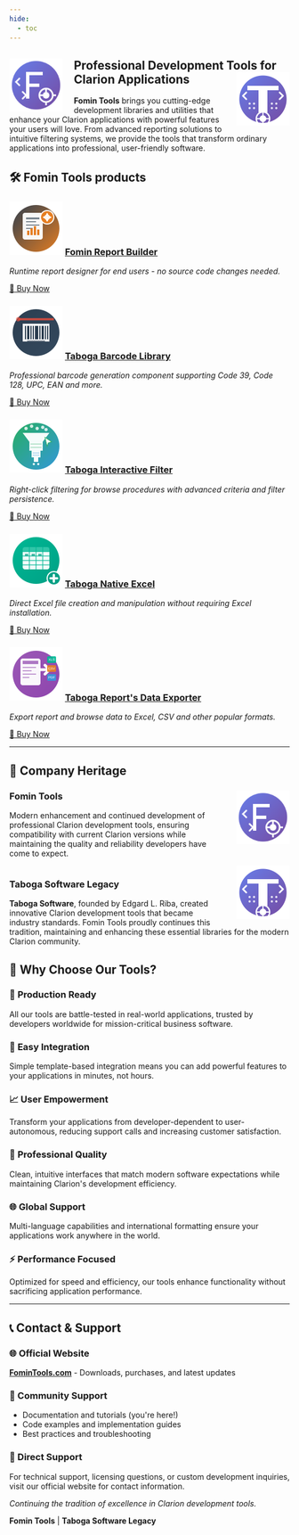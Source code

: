 ```yaml
---
hide:
  - toc
---
```


<div class="hero-section">
  <h2><img src="images/logos/fomin-tools-logo.svg" alt="Fomin Tools Logo" width="96" height="96" style="float: left; margin-right: 20px;"> Professional Development Tools for Clarion Applications<img src="images/logos/taboga-software-logo.svg" alt="Taboga Software Logo" width="96" height="96" style="float: right; margin-left: 20px;"></h2>
  <p><strong>Fomin Tools</strong> brings you cutting-edge development libraries and utilities that enhance your Clarion applications with powerful features your users will love. From advanced reporting solutions to intuitive filtering systems, we provide the tools that transform ordinary applications into professional, user-friendly software.</p>
</div>

<h2>🛠️ Fomin Tools products</h2>

<div class="products-grid">
  
  <div class="product-card">
    <h3><a href="products/fomin/frb/"><img src="images/logos/frb-logo.svg" alt="FRB Logo" width="96" height="96"></a> <a href="products/fomin/frb/">Fomin Report Builder</a></h3>
    <p><em>Runtime report designer for end users - no source code changes needed.</em></p>
    <a href="https://www.clarionshop.com/checkout.cfm?pid=1&q=1&" class="buy-now-link" target="_blank">
      <span>🛒 Buy Now</span>
    </a>
  </div>

  <div class="product-card">
    <h3><a href="products/taboga/tbl/"><img src="images/logos/tbl-logo.svg" alt="TBL Logo" width="96" height="96"></a> <a href="products/taboga/tbl/">Taboga Barcode Library</a></h3>
    <p><em>Professional barcode generation component supporting Code 39, Code 128, UPC, EAN and more.</em></p>
    <a href="https://www.clarionshop.com/checkout.cfm?pid=1535&q=1&" class="buy-now-link" target="_blank">
      <span>🛒 Buy Now</span>
    </a>
  </div>

  <div class="product-card">
    <h3><a href="products/taboga/tif/"><img src="images/logos/tif-logo.svg" alt="TIF Logo" width="96" height="96"></a> <a href="products/taboga/tif/">Taboga Interactive Filter</a></h3>
    <p><em>Right-click filtering for browse procedures with advanced criteria and filter persistence.</em></p>
    <a href="https://www.clarionshop.com/checkout.cfm?pid=1569&q=1&" class="buy-now-link" target="_blank">
      <span>🛒 Buy Now</span>
    </a>
  </div>

  <div class="product-card">
    <h3><a href="products/taboga/tne/"><img src="images/logos/tne-logo.svg" alt="TNE Logo" width="96" height="96"></a> <a href="products/taboga/tne/">Taboga Native Excel</a></h3>
    <p><em>Direct Excel file creation and manipulation without requiring Excel installation.</em></p>
    <a href="https://www.clarionshop.com/checkout.cfm?pid=1565&q=1&" class="buy-now-link" target="_blank">
      <span>🛒 Buy Now</span>
    </a>
  </div>

  <div class="product-card">
    <h3><a href="products/taboga/trde/"><img src="images/logos/trde-logo.svg" alt="TRDE Logo" width="96" height="96"></a> <a href="products/taboga/trde/">Taboga Report's Data Exporter</a></h3>
    <p><em>Export report and browse data to Excel, CSV and other popular formats.</em></p>
    <a href="https://www.clarionshop.com/checkout.cfm?pid=1566&q=1&" class="buy-now-link" target="_blank">
      <span>🛒 Buy Now</span>
    </a>
  </div>

</div>

<hr>

<h2>🏢 Company Heritage</h2>

<div class="heritage-section">
  <img src="images/logos/fomin-tools-logo.svg" alt="Fomin Tools Logo" width="96" height="96" style="float: right; margin-left: 20px;">
  
  <h3>Fomin Tools</h3>
  <p>Modern enhancement and continued development of professional Clarion development tools, ensuring compatibility with current Clarion versions while maintaining the quality and reliability developers have come to expect.</p>
  
  <div style="clear: both;"></div>
  
  <img src="images/logos/taboga-software-logo.svg" alt="Taboga Software Logo" width="96" height="96" style="float: right; margin-left: 20px;">
  
  <h3>Taboga Software Legacy</h3>
  <p><strong>Taboga Software</strong>, founded by Edgard L. Riba, created innovative Clarion development tools that became industry standards. Fomin Tools proudly continues this tradition, maintaining and enhancing these essential libraries for the modern Clarion community.</p>
</div>

<h2>🎯 Why Choose Our Tools?</h2>

<div class="features-grid">
  <div>
    <h3>🚀 <strong>Production Ready</strong></h3>
    <p>All our tools are battle-tested in real-world applications, trusted by developers worldwide for mission-critical business software.</p>
  </div>
  
  <div>
    <h3>🔧 <strong>Easy Integration</strong></h3>
    <p>Simple template-based integration means you can add powerful features to your applications in minutes, not hours.</p>
  </div>
  
  <div>
    <h3>📈 <strong>User Empowerment</strong></h3>
    <p>Transform your applications from developer-dependent to user-autonomous, reducing support calls and increasing customer satisfaction.</p>
  </div>
  
  <div>
    <h3>💎 <strong>Professional Quality</strong></h3>
    <p>Clean, intuitive interfaces that match modern software expectations while maintaining Clarion's development efficiency.</p>
  </div>
  
  <div>
    <h3>🌐 <strong>Global Support</strong></h3>
    <p>Multi-language capabilities and international formatting ensure your applications work anywhere in the world.</p>
  </div>
  
  <div>
    <h3>⚡ <strong>Performance Focused</strong></h3>
    <p>Optimized for speed and efficiency, our tools enhance functionality without sacrificing application performance.</p>
  </div>
</div>

<hr>

<h2>📞 Contact & Support</h2>

<div class="contact-section">
  <h3>🌐 Official Website</h3>
  <p><strong><a href="https://fomintools.com">FominTools.com</a></strong> - Downloads, purchases, and latest updates</p>
  
  <h3>💬 Community Support</h3>
  <ul>
    <li>Documentation and tutorials (you're here!)</li>
    <li>Code examples and implementation guides</li>
    <li>Best practices and troubleshooting</li>
  </ul>
  
  <h3>📧 Direct Support</h3>
  <p>For technical support, licensing questions, or custom development inquiries, visit our official website for contact information.</p>
</div>

<div class="footer-note">
  <p><em>Continuing the tradition of excellence in Clarion development tools.</em></p>
  <p><strong>Fomin Tools</strong> | <strong>Taboga Software Legacy</strong></p>
</div>
